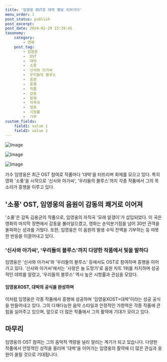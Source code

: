 ```yaml
---
title: '임영웅 OST로 대박 행보 이어가다'
menu_order: 1
post_status: publish
post_excerpt: 
post_date: 2024-02-29 15:39:45
taxonomy:
    category:
        - 연예
    post_tag:
        - 임영웅
        -  OST
        -  대박
        -  소풍
        -  신사와 아가씨
        -  우리들의 블루스
        -  음원
        -  흥행
        -  작품
        -  감동
        -  화제
        -  자작곡
        -  영화
        -  시청률
        -  기부
custom_fields:
    field1: value 1
    field2: value 2
---
```


![Image](https://mimgnews.pstatic.net/image/311/2024/02/28/0001696770_001_20240228172107949.jpg?type=w540)

![Image](https://ssl.pstatic.net/mimgnews/image/311/2024/02/28/0001696770_002_20240228172107990.jpg?type=w540)

![Image](https://mimgnews.pstatic.net/image/311/2024/02/28/0001696770_003_20240228172108047.jpg?type=w540)

가수 임영웅은 최근 OST 참여로 작품마다 '대박'을 터뜨리며 화제를 모으고 있다. 특히 영화 '소풍'을 시작으로 '신사와 아가씨', '우리들의 블루스'까지 각종 작품에서 그의 목소리가 흥행을 이루고 있다. 
## '소풍' OST, 임영웅의 음원이 감동의 쾌거로 이어져
'소풍'은 감독 김용균의 작품으로, 임영웅의 자작곡 '모래 알갱이'가 삽입되었다. 이 곡은 영화의 마지막 장면에서 감동을 불러일으켰고, 영화는 손익분기점을 넘어 30만 관객을 돌파하는 성과를 거뒀다. 또한, 임영웅은 이 음원의 발생 수익 전액을 기부하는 등 따뜻한 반응을 이끌어내고 있다.
### '신사와 아가씨', '우리들의 블루스'까지 다양한 작품에서 빛을 발하다
임영웅은 '신사와 아가씨'와 '우리들의 블루스' 등에서도 OST로 참여하며 흥행을 이어가고 있다. '신사와 아가씨'에서는 '사랑은 늘 도망가'로 음원 차트 1위를 차지하며 성공적인 데뷔를 알렸고, '우리들의 블루스' 역시 높은 시청률과 관심을 모았다.
#### 임영웅XOST, 대박의 공식을 완성하며
이처럼 임영웅은 각종 작품에서 흥행에 성공하며 '임영웅XOST=대박'이라는 성공 공식을 만들어내고 있다. 그의 다재다능한 음악 스타일과 안정적인 가창력은 각종 작품에 큰 힘을 실어주고 있으며, 앞으로 더 많은 작품에서 그의 활약에 기대가 모이고 있다.
## 마무리
임영웅의 OST 참여는 그의 음악적 역량을 널리 알리는 계기가 되고 있습니다. 다양한 작품에서 안정적인 성적을 올리며 '대박'을 이어가는 임영웅의 활약에 더 많은 관심과 응원이 쏠릴 것으로 기대됩니다.
